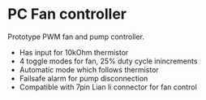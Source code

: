 # PC Fan controller
Prototype  PWM fan and pump controller.
- Has input for 10kOhm thermistor
- 4 toggle modes for fan, 25% duty cycle inincrements
- Automatic mode which follows thermistor
- Failsafe alarm for pump disconnection
- Compatible with 7pin Lian li connector for fan control
